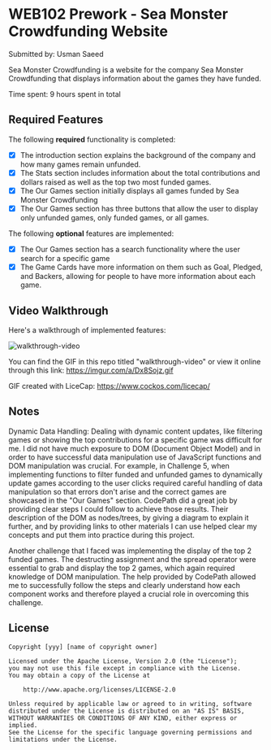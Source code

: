 # WEB102 Prework - Sea Monster Crowdfunding Website

Submitted by: Usman Saeed

Sea Monster Crowdfunding is a website for the company Sea Monster Crowdfunding that displays information about the games they have funded.

Time spent: 9 hours spent in total

## Required Features

The following **required** functionality is completed:

* [x] The introduction section explains the background of the company and how many games remain unfunded.
* [x] The Stats section includes information about the total contributions and dollars raised as well as the top two most funded games.
* [x] The Our Games section initially displays all games funded by Sea Monster Crowdfunding
* [x] The Our Games section has three buttons that allow the user to display only unfunded games, only funded games, or all games.

The following **optional** features are implemented:

* [x] The Our Games section has a search functionality where the user search for a specific game
* [x] The Game Cards have more information on them such as Goal, Pledged, and Backers, allowing for people to have more information about each game.

## Video Walkthrough

Here's a walkthrough of implemented features: 

![walkthrough-video](https://github.com/usaeedcs/web102_prework/assets/85361194/01dbfa47-58ae-4f73-99f8-bea2fda55d4d)

You can find the GIF in this repo titled "walkthrough-video" or view it online through this link: https://imgur.com/a/Dx8Sojz.gif

GIF created with LiceCap: https://www.cockos.com/licecap/

## Notes

Dynamic Data Handling: Dealing with dynamic content updates, like filtering games or showing the top contributions for a specific game was difficult for me. I did not have much exposure to DOM (Document Object Model) and in order to have successful data manipulation use of JavaScript functions and DOM manipulation was crucial. For example, in Challenge 5, when implementing functions to filter funded and unfunded games to dynamically update games according to the user clicks required careful handling of data manipulation so that errors don't arise and the correct games are showcased in the "Our Games" section. CodePath did a great job by providing clear steps I could follow to achieve those results. Their description of the DOM as nodes/trees, by giving a diagram to explain it further, and by providing links to other materials I can use helped clear my concepts and put them into practice during this project. 

Another challenge that I faced was implementing the display of the top 2 funded games. The destructing assignment and the spread operator were essential to grab and display the top 2 games, which again required knowledge of DOM manipulation. The help provided by CodePath allowed me to successfully follow the steps and clearly understand how each component works and therefore played a crucial role in overcoming this challenge.

## License

    Copyright [yyy] [name of copyright owner]

    Licensed under the Apache License, Version 2.0 (the "License");
    you may not use this file except in compliance with the License.
    You may obtain a copy of the License at

        http://www.apache.org/licenses/LICENSE-2.0

    Unless required by applicable law or agreed to in writing, software
    distributed under the License is distributed on an "AS IS" BASIS,
    WITHOUT WARRANTIES OR CONDITIONS OF ANY KIND, either express or implied.
    See the License for the specific language governing permissions and
    limitations under the License.
